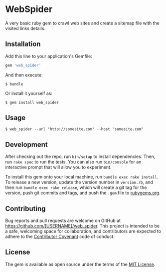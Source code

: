 # WebSpider

A very basic ruby gem to crawl web sites and create a sitemap file with the visited links details.

## Installation

Add this line to your application's Gemfile:

```ruby
gem 'web_spider'
```

And then execute:

    $ bundle

Or install it yourself as:

    $ gem install web_spider

## Usage

	$ web_spider --url "http://somesite.com" --host "somesite.com"

## Development

After checking out the repo, run `bin/setup` to install dependencies. Then, run `rake spec` to run the tests. You can also run `bin/console` for an interactive prompt that will allow you to experiment.

To install this gem onto your local machine, run `bundle exec rake install`. To release a new version, update the version number in `version.rb`, and then run `bundle exec rake release`, which will create a git tag for the version, push git commits and tags, and push the `.gem` file to [rubygems.org](https://rubygems.org).

## Contributing

Bug reports and pull requests are welcome on GitHub at https://github.com/[USERNAME]/web_spider. This project is intended to be a safe, welcoming space for collaboration, and contributors are expected to adhere to the [Contributor Covenant](http://contributor-covenant.org) code of conduct.


## License

The gem is available as open source under the terms of the [MIT License](http://opensource.org/licenses/MIT).
